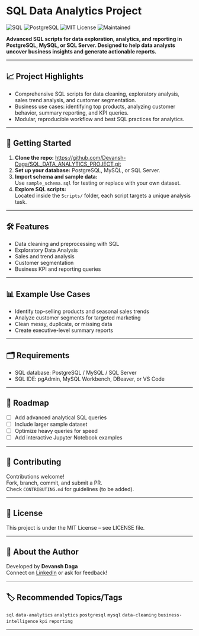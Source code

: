 
# SQL Data Analytics Project

![SQL](https://img.shields.io/badge/SQL-analytics-blue?logo=sqlite)
![PostgreSQL](https://img.shields.io/badge/PostgreSQL-supported-green?logo=postgresql)
![MIT License](https://img.shields.io/badge/license-MIT-orange)
![Maintained](https://img.shields.io/badge/maintained-yes-brightgreen)

**Advanced SQL scripts for data exploration, analytics, and reporting in PostgreSQL, MySQL, or SQL Server. Designed to help data analysts uncover business insights and generate actionable reports.**

---

## 📈 Project Highlights

- Comprehensive SQL scripts for data cleaning, exploratory analysis, sales trend analysis, and customer segmentation.
- Business use cases: identifying top products, analyzing customer behavior, summary reporting, and KPI queries.
- Modular, reproducible workflow and best SQL practices for analytics.

---

## 🚀 Getting Started

1. **Clone the repo:** https://github.com/Devansh-Daga/SQL_DATA_ANALYTICS_PROJECT.git
2. **Set up your database:** PostgreSQL, MySQL, or SQL Server.
3. **Import schema and sample data:**  
Use `sample_schema.sql` for testing or replace with your own dataset.
4. **Explore SQL scripts:**  
Located inside the `Scripts/` folder, each script targets a unique analysis task.

---

## 🛠️ Features

- Data cleaning and preprocessing with SQL
- Exploratory Data Analysis
- Sales and trend analysis
- Customer segmentation
- Business KPI and reporting queries

---

## 📊 Example Use Cases

- Identify top-selling products and seasonal sales trends
- Analyze customer segments for targeted marketing
- Clean messy, duplicate, or missing data
- Create executive-level summary reports

---

## 🗂️ Requirements

- SQL database: PostgreSQL / MySQL / SQL Server
- SQL IDE: pgAdmin, MySQL Workbench, DBeaver, or VS Code

---

## 📝 Roadmap

- [ ] Add advanced analytical SQL queries
- [ ] Include larger sample dataset
- [ ] Optimize heavy queries for speed
- [ ] Add interactive Jupyter Notebook examples

---

## 🤝 Contributing

Contributions welcome!  
Fork, branch, commit, and submit a PR.  
Check `CONTRIBUTING.md` for guidelines (to be added).

---

## 📜 License

This project is under the MIT License – see LICENSE file.

---

## 🙋 About the Author

Developed by **Devansh Daga**  
Connect on [LinkedIn](https://linkedin.com/in/devansh-daga) or ask for feedback!

---

## 🏷️ Recommended Topics/Tags

`sql` `data-analytics` `analytics` `postgresql` `mysql` `data-cleaning` `business-intelligence` `kpi` `reporting`

---

